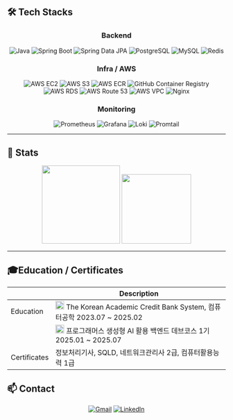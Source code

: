 


## 🛠️ Tech Stacks
<div align="center">
  
### Backend
![Java](https://img.shields.io/badge/Java%2017-007396?style=for-the-badge&logo=openjdk&logoColor=white)
![Spring Boot](https://img.shields.io/badge/Spring%20Boot-6DB33F?style=for-the-badge&logo=springboot&logoColor=white)
![Spring Data JPA](https://img.shields.io/badge/Spring%20Data%20JPA-6DB33F?style=for-the-badge&logo=spring&logoColor=white)
![PostgreSQL](https://img.shields.io/badge/PostgreSQL-4169E1?style=for-the-badge&logo=postgresql&logoColor=white)
![MySQL](https://img.shields.io/badge/MySQL-4479A1?style=for-the-badge&logo=mysql&logoColor=white)
![Redis](https://img.shields.io/badge/Redis-DC382D?style=for-the-badge&logo=redis&logoColor=white)

### Infra / AWS
![AWS EC2](https://img.shields.io/badge/AWS%20EC2-FF9900?style=for-the-badge&logo=amazonaws&logoColor=white)
![AWS S3](https://img.shields.io/badge/AWS%20S3-569A31?style=for-the-badge&logo=amazons3&logoColor=white)
![AWS ECR](https://img.shields.io/badge/AWS%20ECR-232F3E?style=for-the-badge&logo=amazonaws&logoColor=white)
![GitHub Container Registry](https://img.shields.io/badge/GHCR-181717?style=for-the-badge&logo=github&logoColor=white)
![AWS RDS](https://img.shields.io/badge/AWS%20RDS-527FFF?style=for-the-badge&logo=amazonrds&logoColor=white)
![AWS Route 53](https://img.shields.io/badge/AWS%20Route%2053-7B3FBF?style=for-the-badge&logo=amazonroute53&logoColor=white)
![AWS VPC](https://img.shields.io/badge/AWS%20VPC-FF9900?style=for-the-badge&logo=aws&logoColor=white)
![Nginx](https://img.shields.io/badge/Nginx-009639?style=for-the-badge&logo=nginx&logoColor=white)

### Monitoring
![Prometheus](https://img.shields.io/badge/Prometheus-E6522C?style=for-the-badge&logo=prometheus&logoColor=white)
![Grafana](https://img.shields.io/badge/Grafana-F46800?style=for-the-badge&logo=grafana&logoColor=white)
![Loki](https://img.shields.io/badge/Loki-F2B704?style=for-the-badge&logo=grafana&logoColor=black)
![Promtail](https://img.shields.io/badge/Promtail-575757?style=for-the-badge&logo=grafana&logoColor=white)

</div>


---

## 🏅 Stats  

<div align="center">
  
<img height="180em" src="https://github-readme-stats.vercel.app/api?username=lSNOTNULL&show_icons=true&bg_color=00000000&title_color=60a6ff&text_color=c9d1d9&hide_border=true" />
<img height="160em" src="https://github-readme-stats.vercel.app/api/top-langs/?username=lSNOTNULL&layout=compact&bg_color=00000000&title_color=60a6ff&text_color=c9d1d9&hide_border=true" />

</div>

---

## 🎓Education / Certificates

<div align="center">

|               | Description                                                                                                                                                                                                                    |
| ------------- | ------------------------------------------------------------------------------------------------------------------------------------------------------------------------------------------------------------------------------ |
| Education     | <img alt="image" src="https://github.com/user-attachments/assets/a1a4a52f-4d4d-4555-9b73-a7caed9c0f0a" width="20" height="20"> The Korean Academic Credit Bank System, 컴퓨터공학 2023.07 ~ 2025.02                             |
|               | <img src="https://encrypted-tbn0.gstatic.com/images?q=tbn:ANd9GcQzTRZU_YMy6CZqeuzKacLvZoERQoAIrGj3Ng&s" width="20" height="20"> 프로그래머스 생성형 AI 활용 백엔드 데브코스 1기 2025.01 ~ 2025.07                                 |
| Certificates  | 정보처리기사, SQLD, 네트워크관리사 2급, 컴퓨터활용능력 1급 
</div>

## 📫 Contact 
<div align="center">

[![Gmail](https://img.shields.io/badge/Gmail-D14836?style=for-the-badge&logo=gmail&logoColor=white)](mailto:iream0411@gmail.com)
[![LinkedIn](https://img.shields.io/badge/LinkedIn-0077B5?style=for-the-badge&logo=linkedin&logoColor=white)](https://linkedin.com/in/lsnotnull)

</div>

